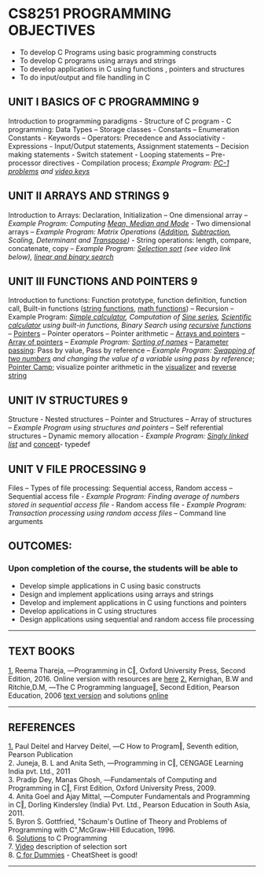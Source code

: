 # CS8251 PROGRAMMING OBJECTIVES

 - To develop C Programs using basic programming constructs
 - To develop C programs using arrays and strings  
 - To develop applications in C using functions , pointers and structures
 - To do input/output and file handling in C

## UNIT I BASICS OF C PROGRAMMING 9  
Introduction to programming paradigms - Structure of C program - C programming: Data Types – Storage classes - Constants –  Enumeration Constants - Keywords – Operators:
Precedence and Associativity - Expressions - Input/Output statements, Assignment statements – Decision making statements - Switch statement - Looping statements – Pre-processor directives - Compilation process;  *Example Program: [PC-1 problems][0] and [video keys][0keys]*

## UNIT II ARRAYS AND STRINGS 9 

Introduction to Arrays: Declaration, Initialization – One dimensional array –  *Example Program:*  *Computing* *[Mean, Median and Mode][6]* - Two dimensional arrays – *Example Program:* *Matrix Operations ([Addition][6a], [Subtraction][6b], Scaling, Determinant and [Transpose][6e])* - String operations: length, compare, concatenate, copy – *Example Program:*  *[Selection sort][1] (see video link below), [linear and binary search][i3]*


## UNIT III FUNCTIONS AND POINTERS 9 
Introduction to functions: Function prototype, function definition, function call, Built-in functions ([string functions][i5], [math functions][i6]) – Recursion – Example Program: *[Simple calculator][7], Computation of [Sine series][7a],   [Scientific calculator][7b] using* *built-in functions, Binary Search using   [recursive functions][recursion]* – [Pointers][5] – Pointer operators –   Pointer arithmetic – [Arrays and pointers][i1] – [Array of pointers][i2] –   *Example Program: [Sorting of names][8]* – [Parameter passing][i4]: Pass by value, Pass by reference – *Example Program: [Swapping of two numbers][2]* *and changing the value of a variable using pass by reference*; [Pointer Camp][3];  visualize pointer arithmetic in the [visualizer][4] and [reverse string](http://j.mp/revtutor)

## UNIT IV STRUCTURES 9
Structure - Nested structures – Pointer and Structures – Array of structures – *Example Program using structures and* *pointers* – Self referential structures – Dynamic memory allocation - *Example Program: [Singly linked list][8a]* and [concept][8b]- typedef

## UNIT V FILE PROCESSING 9
Files – Types of file processing: Sequential access, Random access – Sequential access file -  *Example* *Program: Finding average of numbers stored in  sequential access file* - Random access file - *Example Program:  Transaction processing using* *random access files* – Command line arguments

## OUTCOMES:
### Upon completion of the course, the students will be able to

 - Develop simple applications in C using basic constructs
 - Design and implement applications using arrays and strings
 - Develop and implement applications in C using functions and pointers
 - Develop applications in C using structures
 - Design applications using sequential and random access file
processing


----------


## TEXT BOOKS
[1.][10a] Reema Thareja, ―Programming in C‖, Oxford University Press, Second
Edition, 2016.  Online version with resources are [here](https://india.oup.com/orcs/9780199485529/)
[2.][10] Kernighan, B.W and Ritchie,D.M, ―The C Programming language‖, Second
Edition, Pearson Education, 2006 [text version][11]  and solutions [online](http://clc-wiki.net/wiki/K%26R2_solutions)


----------

## REFERENCES

[1.][12] Paul Deitel and Harvey Deitel, ―C How to Program‖, Seventh edition,
Pearson Publication  
2. Juneja, B. L and Anita Seth, ―Programming in C‖, CENGAGE Learning
India pvt. Ltd., 2011  
3. Pradip Dey, Manas Ghosh, ―Fundamentals of Computing and Programming
in C‖, First Edition, Oxford University Press, 2009.  
4. Anita Goel and Ajay Mittal, ―Computer Fundamentals and Programming in
C‖, Dorling Kindersley (India) Pvt. Ltd., Pearson Education in South
Asia, 2011.  
5. Byron S. Gottfried, "Schaum's Outline of Theory and Problems of
Programming with C",McGraw-Hill Education, 1996.  
6. [Solutions][9] to C Programming   
7. [Video][v1] description of selection sort   
8. [C for Dummies](http://j.mp/onlineDummiesBookC) - CheatSheet is good!  



----------

[v1]: http://j.mp/selectionSortVideo 

[0]: http://j.mp/clangKITE 
[0keys]: http://j.mp/clangKeys 
[1]: http://bit.ly/selectionSortC
[2]: http://j.mp/swapNumbers
[3]: http://j.mp/pointerKITE 
[4]: http://bit.ly/pArithmeticV 
[5]: http://j.mp/pointerGrok
[6]: http://bit.ly/statStartCD
[6a]: http://j.mp/additionMatrixCC
[6b]: http://j.mp/subtractMatrixCC
[6e]: http://j.mp/transposeMatrixCC
[7]: http://j.mp/simpleCalculatorCC 
[7a]:  http://j.mp/sineSeriesCC
[7b]: http://j.mp/scalculatorCC
[8]: http://j.mp/sortUnix 
[9]: http://www.eng.uerj.br/~fariasol/disciplinas/LABPROG/C_language/Kernighan_and_Ritchie/solved-exercises/solved-exercises.html/
[8a]: http://bit.ly/linkedStack
[8b]: https://github.com/kgisl/cs8251/blob/master/files/monkeys.pdf

[10]: https://github.com/kgisl/cs8251/blob/master/files/C%20Programming%20Language%2C%202nd%20Edition%20by%20Brian%20W.%20Kernighan%2C%20Dennis%20M.%20Ritchie.pdf

[10a]: https://github.com/kgisl/cs8251/blob/master/files/rema%20thareja.pdf
[11]: https://archive.org/stream/CProgrammingLanguage2ndEditionByBrianW.KernighanDennisM.Ritchie/C%20Programming%20Language%2C%202nd%20Edition%20by%20Brian%20W.%20Kernighan%2C%20Dennis%20M.%20Ritchie_djvu.txt

[12]: https://github.com/kgisl/cs8251/blob/master/files/C_How_to_Program_7th_Edition_by_Paul_Dei.pdf


[i1]: https://github.com/kgisl/cs8251/blob/master/notes/PointerAndArrays.md#array-and-pointers  
[i2]: https://github.com/kgisl/cs8251/blob/master/notes/PointerAndArrays.md#array-of-pointers  
[i3]: https://github.com/kgisl/cs8251/blob/master/notes/linearSearchAndBinarySearch.md#linear-search  
[recursion]: https://github.com/kgisl/cs8251/blob/master/notes/linearSearchAndBinarySearch.md#recusion-code-for-binary-search  

[i4]: https://github.com/kgisl/cs8251/blob/master/notes/parameterPassing.md#parameter-passing

[i5]: https://files.gitter.im/cs8251/Lobby/XCpS/stringMethods.png

[i6]: https://files.gitter.im/cs8251/Lobby/voK4/Screenshot-2017-12-13-at-21.16.07.png
